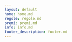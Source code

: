 ```yaml
---
layout: default
home: home.md
regole: regole.md
premi: premi.md
info: info.md
footer_description: footer.md
---
```



